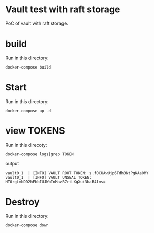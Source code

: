 # Vault test with raft storage

PoC of vault with raft storage.

# build
Run in this directory:
```
docker-compose build
```

# Start
Run in this directory:
```
docker-compose up -d
```

# view TOKENS
Run in this direcoty:
```
docker-compose logs|grep TOKEN
```
output
```
vault0_1  | [INFO] VAULT ROOT TOKEN: s.fOCUAwUjp6Tdh3NtPgKAa0MY
vault0_1  | [INFO] VAULT UNSEAL TOKEN: HT0rgLmbDD2hEbbIUJWbInMavR7rtLXgXui3baB4lms=
```

# Destroy
Run in this directory:
```
docker-compose down
```
